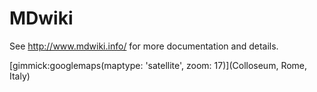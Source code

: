 MDwiki
======

See http://www.mdwiki.info/ for more documentation and details.


[gimmick:googlemaps(maptype: 'satellite', zoom: 17)](Colloseum, Rome, Italy)